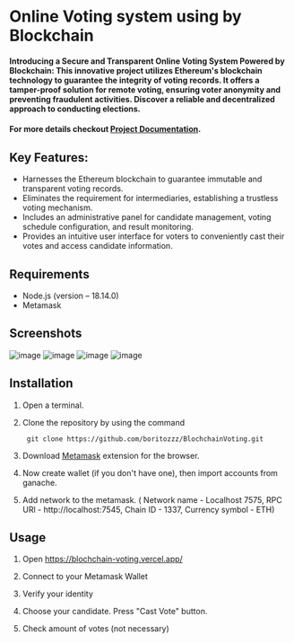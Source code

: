 #  Online Voting system using by Blockchain

#### Introducing a Secure and Transparent Online Voting System Powered by Blockchain: This innovative project utilizes Ethereum's blockchain technology to guarantee the integrity of voting records. It offers a tamper-proof solution for remote voting, ensuring voter anonymity and preventing fraudulent activities. Discover a reliable and decentralized approach to conducting elections.
#### For more details checkout [Project Documentation](XXX).

## Key Features:
-  Harnesses the Ethereum blockchain to guarantee immutable and transparent voting records.
-  Eliminates the requirement for intermediaries, establishing a trustless voting mechanism.
-  Includes an administrative panel for candidate management, voting schedule configuration, and result monitoring.
-  Provides an intuitive user interface for voters to conveniently cast their votes and access candidate information.

## Requirements
- Node.js (version – 18.14.0)
- Metamask

## Screenshots
![image](https://github.com/boritozzz/BlochchainVoting/assets/79746063/3732e33a-8167-4fa6-a256-c401d7ba0c6a)
![image](https://github.com/boritozzz/BlochchainVoting/assets/79746063/248137a2-af90-45fd-ad0d-3dc87b3520bc)
![image](https://github.com/boritozzz/BlochchainVoting/assets/79746063/a96cd644-e7ef-4d76-b395-02100e941a7f)
![image](https://github.com/boritozzz/BlochchainVoting/assets/79746063/210b554e-995e-4a90-a36f-1385d57d1961)




## Installation

1. Open a terminal.

2. Clone the repository by using the command
        
        git clone https://github.com/boritozzz/BlochchainVoting.git

   
3. Download [Metamask](https://metamask.io/download/) extension for the browser.

4. Now create wallet (if you don't have one), then import accounts from ganache.

5. Add network to the metamask. ( Network name - Localhost 7575, RPC URl - http://localhost:7545, Chain ID - 1337, Currency symbol - ETH)


## Usage

1. Open https://blochchain-voting.vercel.app/
   
3. Connect to your Metamask Wallet
   
4. Verify your identity

5. Choose your candidate. Press "Cast Vote" button.

6. Check amount of votes (not necessary)
